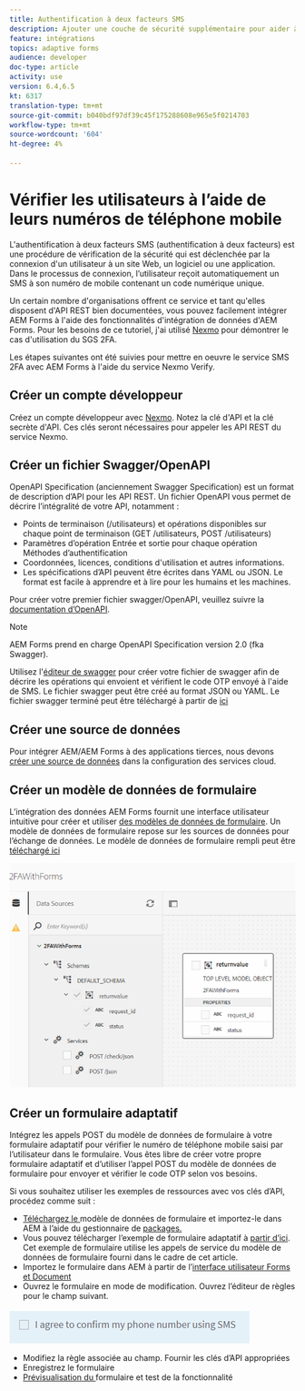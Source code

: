 ```yaml
---
title: Authentification à deux facteurs SMS
description: Ajouter une couche de sécurité supplémentaire pour aider à confirmer l'identité d'un utilisateur lorsqu'il souhaite effectuer certaines activités
feature: intégrations
topics: adaptive forms
audience: developer
doc-type: article
activity: use
version: 6.4,6.5
kt: 6317
translation-type: tm+mt
source-git-commit: b040bdf97df39c45f175288608e965e5f0214703
workflow-type: tm+mt
source-wordcount: '604'
ht-degree: 4%

---
```




# Vérifier les utilisateurs à l’aide de leurs numéros de téléphone mobile

L&#39;authentification à deux facteurs SMS (authentification à deux facteurs) est une procédure de vérification de la sécurité qui est déclenchée par la connexion d&#39;un utilisateur à un site Web, un logiciel ou une application. Dans le processus de connexion, l’utilisateur reçoit automatiquement un SMS à son numéro de mobile contenant un code numérique unique.

Un certain nombre d&#39;organisations offrent ce service et tant qu&#39;elles disposent d&#39;API REST bien documentées, vous pouvez facilement intégrer AEM Forms à l&#39;aide des fonctionnalités d&#39;intégration de données d&#39;AEM Forms. Pour les besoins de ce tutoriel, j&#39;ai utilisé [Nexmo](https://developer.nexmo.com/verify/overview) pour démontrer le cas d&#39;utilisation du SGS 2FA.

Les étapes suivantes ont été suivies pour mettre en oeuvre le service SMS 2FA avec AEM Forms à l&#39;aide du service Nexmo Verify.

## Créer un compte développeur

Créez un compte développeur avec [Nexmo](https://dashboard.nexmo.com/sign-in). Notez la clé d&#39;API et la clé secrète d&#39;API. Ces clés seront nécessaires pour appeler les API REST du service Nexmo.

## Créer un fichier Swagger/OpenAPI

OpenAPI Specification (anciennement Swagger Specification) est un format de description d’API pour les API REST. Un fichier OpenAPI vous permet de décrire l’intégralité de votre API, notamment :

* Points de terminaison (/utilisateurs) et opérations disponibles sur chaque point de terminaison (GET /utilisateurs, POST /utilisateurs)
* Paramètres d’opération Entrée et sortie pour chaque opération
Méthodes d’authentification
* Coordonnées, licences, conditions d&#39;utilisation et autres informations.
* Les spécifications d’API peuvent être écrites dans YAML ou JSON. Le format est facile à apprendre et à lire pour les humains et les machines.

Pour créer votre premier fichier swagger/OpenAPI, veuillez suivre la [documentation d’OpenAPI](https://swagger.io/docs/specification/2-0/basic-structure/).

>[!NOTE]
> AEM Forms prend en charge OpenAPI Specification version 2.0 (fka Swagger).

Utilisez l&#39;[éditeur de swagger](https://editor.swagger.io/) pour créer votre fichier de swagger afin de décrire les opérations qui envoient et vérifient le code OTP envoyé à l&#39;aide de SMS. Le fichier swagger peut être créé au format JSON ou YAML. Le fichier swagger terminé peut être téléchargé à partir de [ici](assets/two-factore-authentication-swagger.zip)

## Créer une source de données

Pour intégrer AEM/AEM Forms à des applications tierces, nous devons [créer une source de données](https://docs.adobe.com/content/help/en/experience-manager-learn/forms/ic-web-channel-tutorial/parttwo.html) dans la configuration des services cloud.

## Créer un modèle de données de formulaire

L’intégration des données AEM Forms fournit une interface utilisateur intuitive pour créer et utiliser [des modèles de données de formulaire](https://docs.adobe.com/content/help/en/experience-manager-65/forms/form-data-model/create-form-data-models.html). Un modèle de données de formulaire repose sur les sources de données pour l’échange de données.
Le modèle de données de formulaire rempli peut être [téléchargé ici](assets/sms-2fa-fdm.zip)

![fdm](assets/2FA-fdm.PNG)

## Créer un formulaire adaptatif

Intégrez les appels POST du modèle de données de formulaire à votre formulaire adaptatif pour vérifier le numéro de téléphone mobile saisi par l’utilisateur dans le formulaire. Vous êtes libre de créer votre propre formulaire adaptatif et d’utiliser l’appel POST du modèle de données de formulaire pour envoyer et vérifier le code OTP selon vos besoins.

Si vous souhaitez utiliser les exemples de ressources avec vos clés d’API, procédez comme suit :

* [Téléchargez le ](assets/sms-2fa-fdm.zip) modèle de données de formulaire et importez-le dans AEM à l’aide du gestionnaire de  [packages.](http://localhost:4502/crx/packmgr/index.jsp)
* Vous pouvez télécharger l’exemple de formulaire adaptatif à [partir d’ici](assets/sms-2fa-verification-af.zip). Cet exemple de formulaire utilise les appels de service du modèle de données de formulaire fourni dans le cadre de cet article.
* Importez le formulaire dans AEM à partir de l’[interface utilisateur Forms et Document](http://localhost:4502/aem/forms.html/content/dam/formsanddocuments)
* Ouvrez le formulaire en mode de modification. Ouvrez l’éditeur de règles pour le champ suivant.

![sms-send](assets/check-sms.PNG)

* Modifiez la règle associée au champ. Fournir les clés d’API appropriées
* Enregistrez le formulaire
* [Prévisualisation du ](http://localhost:4502/content/dam/formsanddocuments/sms-2fa-verification/jcr:content?wcmmode=disabled) formulaire et test de la fonctionnalité


